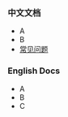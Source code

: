 ### 中文文档
- A
- B
- [常见问题](https://github.com/ymcui/Chinese-LLaMA-Alpaca/wiki/常见问题)


### English Docs
- A
- B
- C
